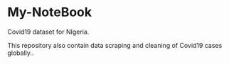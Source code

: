 # My-NoteBook
Covid19 dataset for NIgeria.

This repository also contain data scraping and cleaning of Covid19 cases globally..

